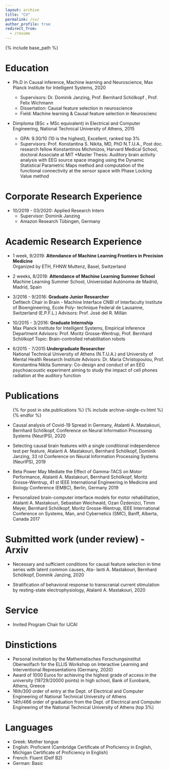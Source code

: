 ```yaml
---
layout: archive
title: "CV"
permalink: /cv/
author_profile: true
redirect_from:
  - /resume
---
```


{% include base_path %}

Education
======
* Ph.D in Causal inference, Machine learning and Neuroscience, Max Planck Institute for Intelligent Systems, 2020
    * Supervisors: Dr. Dominik Janzing, Prof. Bernhard Schölkopf , Prof. Felix Wichmann
    * Dissertation: Causal feature selection in neuroscience
    * Field: Machine learning & Causal feature selection in Neuroscienc

* Dimploma (BSc + MSc equivalent) in Electrical and Computer Engineering, National Technical University of Athens, 2015
    * GPA: 9.30/10 (10 is the highest), Excellent, ranked top 3%
    * Supervisors: Prof. Konstantina S. Nikita, MD, PhD N.T.U.A., Post doc. research fellow Konstantinos
Michmizos, Harvard Medical School, doctoral Associate at MIT
    *Master Thesis: Auditory brain activity analysis with EEG source space imaging using the Dynamic
Statistical Parametric Maps method and computation of the functional connectivity at the sensor space
with Phase Locking Value method

Corporate Research Experience
======
* 10/2019 - 03/2020: Applied Research Intern
    * Supervisor: Dominik Janzing
    * Amazon Research Tübingen, Germany

Academic Research Experience
======
* 1 week, 9/2019: **Attendance of Machine Learning Frontiers in Precision Medicine**  
Organized by ETH, FHNW Muttenz, Basel, Switzerland

* 2 weeks, 8/2018: **Attendance of Machine Learning Summer School**  
Machine Learning Summer School, Universidad Autónoma de Madrid, Madrid, Spain

* 3/2016 - 9/2016: **Graduate Junior Researcher**  
Defitech Chair in Brain - Machine Interface CNBI of Interfaculty Institute of Bioengineering, Ecole Poly-
technique Federal de Lausanne, Switzerland (E.P.F.L.)
Advisors: Prof. José del R. Millán

* 10/2015 - 3/2016: **Graduate Internship**  
Max Planck Institute for Intelligent Systems, Empirical Inference Department
Advisors: Prof. Moritz Grosse-Wentrup, Prof. Bernhard Schölkopf
Topic: Brain-controlled rehabilitation robots

* 6/2015 - 7/2015 **Undergraduate Researcher**  
National Technical University of Athens (N.T.U.A.) and University of Mental Health Research Institute
Advisors: Dr. Maria Christopoulou, Prof. Konstantina Nikita
Summary: Co-design and conduct of an EEG psychoacoustic experiment aiming to study the impact of
cell phones radiation at the auditory function

Publications
======
  <ul>{% for post in site.publications %}
    {% include archive-single-cv.html %}
  {% endfor %}</ul>
  
* Causal analysis of Covid-19 Spread in Germany, Atalanti A. Mastakouri, Bernhard Schölkopf, Conference on Neural Information Processing Systems (NeurIPS), 2020  

* Selecting causal brain features with a single conditional independence test per feature, Atalanti A. Mastakouri,
Bernhard Schölkopf, Dominik Janzing, 33 rd Conference on Neural Information Processing Systems (NeurIPS), 2019  

* Beta Power May Mediate the Effect of Gamma-TACS on Motor Performance, Atalanti A. Mastakouri, Bernhard Schölkopf, Moritz Grosse-Wentrup, 41 st IEEE International Engineering in Medicine and Biology Conference (EMBC), Berlin, Germany 2019  

* Personalized brain-computer interface models for motor rehabilitation, Atalanti A. Mastakouri, Sebastian Weichwald, Ozan Özdenizci, Timm Meyer, Bernhard Schölkopf, Moritz Grosse-Wentrup, IEEE International Conference on Systems, Man, and Cybernetics (SMC), Banff, Alberta, Canada 2017  

Submitted work (under review) - Arxiv
======
* Necessary and sufficient conditions for causal feature selection in time series with latent common causes, Ata-
lanti A. Mastakouri, Bernhard Schölkopf, Dominik Janzing, 2020  

* Stratification of behavioral response to transcranial current stimulation by resting-state electrophysiology, Atalanti A. Mastakouri, 2020  

Service
======
* Invited Program Chair for IJCAI

Dinstictions
======
* Personal invitation by the Mathematisches Forschungsinstitut Oberwolfach for the ELLIS Workshop on Interactive Learning and Interventional Representations (Germany, 2020)  
* Award of 1000 Euros for achieving the highest grade of access in the university (19729/20000 points) in high school, Bank of Eurobank, Athens, Greece  
* 16th/300 order of entry at the Dept. of Electrical and Computer Engineering of National Technical University of Athens  
* 14th/466 order of graduation from the Dept. of Electrical and Computer Engineering of the National Technical University of Athens (top 3%)

Languages
======
* Greek: Mother tongue  
* English: Proficient (Cambridge Certificate of Proficiency in English, Michigan Certificate of Proficiency in English)  
* French: Fluent (Delf B2)  
* German: Basic  
